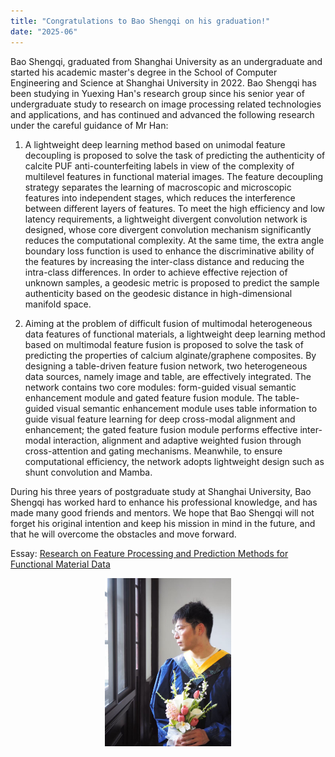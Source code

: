 ```yaml
---
title: "Congratulations to Bao Shengqi on his graduation!"
date: "2025-06"
---
```


Bao Shengqi, graduated from Shanghai University as an undergraduate and started his academic master's degree in the School of Computer Engineering and Science at Shanghai University in 2022. Bao Shengqi has been studying in Yuexing Han's research group since his senior year of undergraduate study to research on image processing related technologies and applications, and has continued and advanced the following research under the careful guidance of Mr Han:
1. A lightweight deep learning method based on unimodal feature decoupling is proposed to solve the task of predicting the authenticity of calcite PUF anti-counterfeiting labels in view of the complexity of multilevel features in functional material images. The feature decoupling strategy separates the learning of macroscopic and microscopic features into independent stages, which reduces the interference between different layers of features. To meet the high efficiency and low latency requirements, a lightweight divergent convolution network is designed, whose core divergent convolution mechanism significantly reduces the computational complexity. At the same time, the extra angle boundary loss function is used to enhance the discriminative ability of the features by increasing the inter-class distance and reducing the intra-class differences. In order to achieve effective rejection of unknown samples, a geodesic metric is proposed to predict the sample authenticity based on the geodesic distance in high-dimensional manifold space.

2. Aiming at the problem of difficult fusion of multimodal heterogeneous data features of functional materials, a lightweight deep learning method based on multimodal feature fusion is proposed to solve the task of predicting the properties of calcium alginate/graphene composites. By designing a table-driven feature fusion network, two heterogeneous data sources, namely image and table, are effectively integrated. The network contains two core modules: form-guided visual semantic enhancement module and gated feature fusion module. The table-guided visual semantic enhancement module uses table information to guide visual feature learning for deep cross-modal alignment and enhancement; the gated feature fusion module performs effective inter-modal interaction, alignment and adaptive weighted fusion through cross-attention and gating mechanisms. Meanwhile, to ensure computational efficiency, the network adopts lightweight design such as shunt convolution and Mamba.

During his three years of postgraduate study at Shanghai University, Bao Shengqi has worked hard to enhance his professional knowledge, and has made many good friends and mentors. We hope that Bao Shengqi will not forget his original intention and keep his mission in mind in the future, and that he will overcome the obstacles and move forward.

Essay: [Research on Feature Processing and Prediction Methods for Functional Material Data](/paper/2025/22721545%e5%8c%85%e8%83%9c%e5%a5%87.pdf)

<p align="center">
  <img src="/images/indexPic/2025/bsq1.jpg" style="width:40%" />
</p>